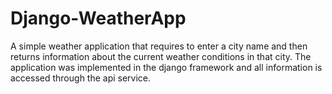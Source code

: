 # Django-WeatherApp
A simple weather application that requires to enter a city name and then returns information about the current weather conditions in that city. 
The application was implemented in the django framework and all information is accessed through the api service.
